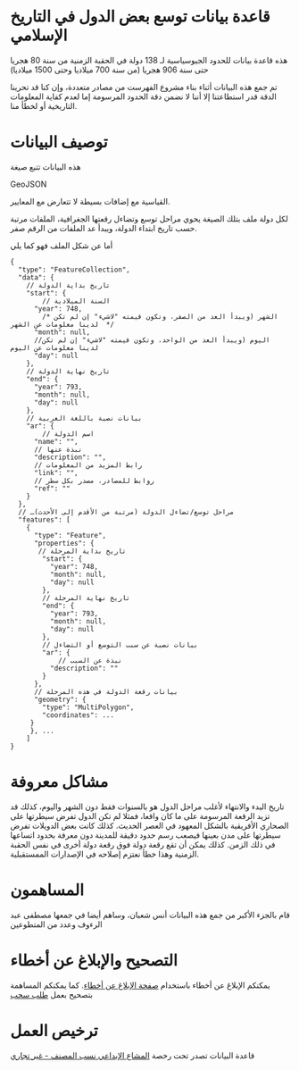 # قاعدة بيانات توسع بعض الدول في التاريخ الإسلامي
هذه قاعدة بيانات للحدود الجيوسياسية لـ 138 دولة في الحقبة الزمنية من سنة 80 هجريا حتى سنة 906 هجريا (من سنة 700 ميلاديا وحتى 1500 ميلاديا) 

تم جمع هذه البيانات أثناء بناء مشروع الفهرست من مصادر متعددة، وإن كنا قد تحرينا الدقة قدر استطاعتنا إلا أننا لا نضمن دقة الحدود المرسومة إما لعدم كفاية المعلومات التاريخية أو لخطأ منا. 

# توصيف البيانات

هذه البيانات تتبع صيغة

GeoJSON

القياسية مع إضافات بسيطة لا تتعارض مع المعايير.

لكل دولة ملف بتلك الصيغة يحوي مراحل توسع وتضاءل رقعتها الجغرافية، الملفات مرتبة حسب تاريخ ابتداء الدولة، ويبدأ عد الملفات من الرقم صفر.

أما عن شكل الملف فهو كما يلي

```
{
  "type": "FeatureCollection",
  "data": {
    // تاريخ بداية الدولة
    "start": {
        // السنة الميلادية
      "year": 748, 
        /* الشهر (ويبدأ العد من الصفر، وتكون قيمته "لاشيء" إن لم تكن لدينا معلومات عن الشهر  */
      "month": null,
	  //اليوم (ويبدأ العد من الواحد، وتكون قيمته "لاشيء" إن لم تكن لدينا معلومات عن اليوم
      "day": null
    },
    // تاريخ نهاية الدولة
    "end": {
      "year": 793,
      "month": null,
      "day": null
    },
    // بيانات نصية باللغة العربية
    "ar": {
        // اسم الدولة
      "name": "",
      // نبذة عنها
      "description": "",
      // رابط المزيد من المعلومات
      "link": "",
      // روابط للمصادر، مصدر بكل سطر
      "ref": ""
    }
  },
  // مراحل توسع/تضاءل الدولة (مرتبة من الأقدم إلى الأحدث)ـ
  "features": [
    {
      "type": "Feature",
      "properties": {
       // تاريخ بداية المرحلة
        "start": {
          "year": 748,
          "month": null,
          "day": null
        },
        // تاريخ نهاية المرحلة
        "end": {
          "year": 793,
          "month": null,
          "day": null
        },
        // بيانات نصية عن سبب التوسع أو التضاءل
        "ar": {
            // نبذة عن السبب
          "description": ""
        }
      },
      // بيانات رقعة الدولة في هذه المرحلة
      "geometry": {
        "type": "MultiPolygon",
        "coordinates": ...
     }
     }, ... 
    ]
}
```
# مشاكل معروفة
تاريخ البدء والانتهاء لأغلب مراحل الدول هو بالسنوات فقط دون الشهر واليوم، كذلك قد تزيد الرقعة المرسومة على ما كان واقعا، فمثلا لم تكن الدول تفرض سيطرتها على الصحاري الأفريقية بالشكل المعهود في العصر الحديث. كذلك كانت بعض الدويلات تفرض سيطرتها على مدن بعينها فيصعب رسم حدود دقيقة للمدينة دون معرفة بحدود اتساعها في ذلك الزمن. كذلك يمكن أن تقع رقعة دولة فوق رقعة دولة أخرى في نفس الحقبة الزمنية وهذا خطأ نعتزم إصلاحه في الإصدارات الممستقبلية.
# المساهمون
قام بالجزء الأكبر من جمع هذه البيانات أنس شعبان، وساهم أيضا في جمعها مصطفى عبد الرءوف وعدد من المتطوعين

# التصحيح والإبلاغ عن أخطاء
يمكنكم الإبلاغ عن أخطاء باستخدام  [صفحة الإبلاغ عن أخطاء](https://github.com/drdrsh/datasets/issues). كما يمكنكم المساهمة بتصحيح بعمل 
[طلب سحب](https://github.com/drdrsh/datasets/pulls)

# ترخيص العمل
قاعدة البيانات تصدر تحت رخصة [المشاع الإبداعي نسب المصنف - غير تجاري](https://creativecommons.org/licenses/by-nc/4.0/deed.ar)